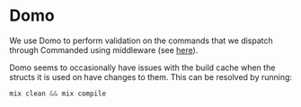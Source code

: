 # Domo

We use Domo to perform validation on the commands that we dispatch through
Commanded using middleware (see [here](../lib/domain/middleware/type_validation.ex)).

Domo seems to occasionally have issues with the build cache when the structs it
is used on have changes to them. This can be resolved by running:

```elixir
mix clean && mix compile
```

